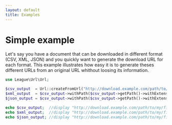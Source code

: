 ```yaml
---
layout: default
title: Examples
---
```


# Simple example

Let's say you have a document that can be downloaded in different format (CSV, XML, JSON) and you quickly want to generate the download URL for each format. This example illustrates how easy it is to generate theses different URLs from an original URL whithout loosing its information.

~~~php
use League\Url\Url;

$csv_output  = Url::createFromUrl("http://download.example.com/path/to/my/file.csv");
$xml_output  = $csv_output->withPath($csv_output->getPath()->withExtension('xml'));
$json_output = $csv_output->withPath($csv_output->getPath()->withExtension('json'));

echo $csv_output;  //display "http://download.example.com/path/to/my/file.csv"
echo $xml_output;  //display "http://download.example.com/path/to/my/file.xml"
echo $json_output; //display "http://download.example.com/path/to/my/file.json"
~~~
